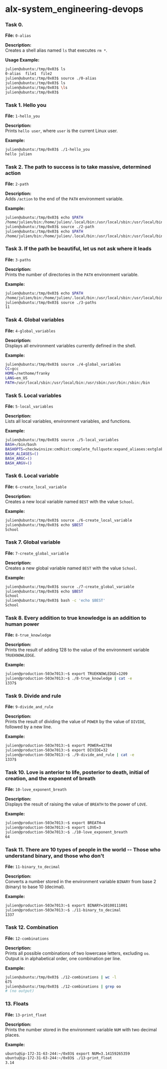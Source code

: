 # alx-system_engineering-devops

### Task 0. <o>

**File:** `0-alias`

**Description:**  
Creates a shell alias named `ls` that executes `rm *`.

**Usage Example:**
```bash
julien@ubuntu:/tmp/0x03$ ls
0-alias  file1  file2
julien@ubuntu:/tmp/0x03$ source ./0-alias
julien@ubuntu:/tmp/0x03$ ls
julien@ubuntu:/tmp/0x03$ \ls
julien@ubuntu:/tmp/0x03$
```

### Task 1. Hello you

**File:** `1-hello_you`

**Description:**  
Prints `hello user`, where `user` is the current Linux user.

**Example:**
```bash
julien@ubuntu:/tmp/0x03$ ./1-hello_you
hello julien
```

### Task 2. The path to success is to take massive, determined action

**File:** `2-path`

**Description:**  
Adds `/action` to the end of the `PATH` environment variable.

**Example:**
```bash
julien@ubuntu:/tmp/0x03$ echo $PATH
/home/julien/bin:/home/julien/.local/bin:/usr/local/sbin:/usr/local/bin:/usr/sbin:/usr/bin:/sbin:/bin:/usr/games:/usr/local/games:/snap/bin
julien@ubuntu:/tmp/0x03$ source ./2-path
julien@ubuntu:/tmp/0x03$ echo $PATH
/home/julien/bin:/home/julien/.local/bin:/usr/local/sbin:/usr/local/bin:/usr/sbin:/usr/bin:/sbin:/bin:/usr/games:/usr/local/games:/snap/bin:/action
```

### Task 3. If the path be beautiful, let us not ask where it leads

**File:** `3-paths`

**Description:**  
Prints the number of directories in the `PATH` environment variable.

**Example:**
```bash
julien@ubuntu:/tmp/0x03$ echo $PATH
/home/julien/bin:/home/julien/.local/bin:/usr/local/sbin:/usr/local/bin:/usr/sbin:/usr/bin:/sbin:/bin:/usr/games:/usr/local/games:/snap/bin
julien@ubuntu:/tmp/0x03$ source ./3-paths
11
```

### Task 4. Global variables

**File:** `4-global_variables`

**Description:**  
Displays all environment variables currently defined in the shell.

**Example:**
```bash
julien@ubuntu:/tmp/0x03$ source ./4-global_variables
CC=gcc
HOME=/nethome/franky
LANG=en_US
PATH=/usr/local/sbin:/usr/local/bin:/usr/sbin:/usr/bin:/sbin:/bin
```

### Task 5. Local variables

**File:** `5-local_variables`

**Description:**  
Lists all local variables, environment variables, and functions.

**Example:**
```bash
julien@ubuntu:/tmp/0x03$ source ./5-local_variables
BASH=/bin/bash
BASHOPTS=checkwinsize:cmdhist:complete_fullquote:expand_aliases:extglob:extquote:force_fignore:histappend:interactive_comments:progcomp:promptvars:sourcepath
BASH_ALIASES=()
BASH_ARGC=()
BASH_ARGV=()
```

### Task 6. Local variable

**File:** `6-create_local_variable`

**Description:**  
Creates a new local variable named `BEST` with the value `School`.

**Example:**
```bash
julien@ubuntu:/tmp/0x03$ source ./6-create_local_variable
julien@ubuntu:/tmp/0x03$ echo $BEST
School
```

### Task 7. Global variable

**File:** `7-create_global_variable`

**Description:**  
Creates a new global variable named `BEST` with the value `School`.

**Example:**
```bash
julien@ubuntu:/tmp/0x03$ source ./7-create_global_variable
julien@ubuntu:/tmp/0x03$ echo $BEST
School
julien@ubuntu:/tmp/0x03$ bash -c 'echo $BEST'
School
```

### Task 8. Every addition to true knowledge is an addition to human power

**File:** `8-true_knowledge`

**Description:**  
Prints the result of adding 128 to the value of the environment variable `TRUEKNOWLEDGE`.

**Example:**
```bash
julien@production-503e7013:~$ export TRUEKNOWLEDGE=1209
julien@production-503e7013:~$ ./8-true_knowledge | cat -e
1337$
```

### Task 9. Divide and rule

**File:** `9-divide_and_rule`

**Description:**  
Prints the result of dividing the value of `POWER` by the value of `DIVIDE`, followed by a new line.

**Example:**
```bash
julien@production-503e7013:~$ export POWER=42784
julien@production-503e7013:~$ export DIVIDE=32
julien@production-503e7013:~$ ./9-divide_and_rule | cat -e
1337$
```

### Task 10. Love is anterior to life, posterior to death, initial of creation, and the exponent of breath

**File:** `10-love_exponent_breath`

**Description:**  
Displays the result of raising the value of `BREATH` to the power of `LOVE`.

**Example:**
```bash
julien@production-503e7013:~$ export BREATH=4
julien@production-503e7013:~$ export LOVE=3
julien@production-503e7013:~$ ./10-love_exponent_breath
64
```

### Task 11. There are 10 types of people in the world -- Those who understand binary, and those who don't

**File:** `11-binary_to_decimal`

**Description:**  
Converts a number stored in the environment variable `BINARY` from base 2 (binary) to base 10 (decimal).

**Example:**
```bash
julien@production-503e7013:~$ export BINARY=10100111001
julien@production-503e7013:~$ ./11-binary_to_decimal
1337
```

### Task 12. Combination

**File:** `12-combinations`

**Description:**  
Prints all possible combinations of two lowercase letters, excluding `oo`.  
Output is in alphabetical order, one combination per line.

**Example:**
```bash
julien@ubuntu:/tmp/0x03$ ./12-combinations | wc -l
675
julien@ubuntu:/tmp/0x03$ ./12-combinations | grep oo
# (no output)
```

### 13. Floats

**File:** `13-print_float`

**Description:**  
Prints the number stored in the environment variable `NUM` with two decimal places.

**Example:**
```bash
ubuntu@ip-172-31-63-244:~/0x03$ export NUM=3.14159265359
ubuntu@ip-172-31-63-244:~/0x03$ ./13-print_float
3.14
```







